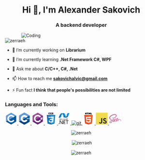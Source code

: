  
 <h1 align="center">Hi 👋, I'm Alexander Sakovich</h1>
<h3 align="center">A backend developer</h3>
<img align="right" alt="Coding" width="450" src="https://media4.giphy.com/media/qgQUggAC3Pfv687qPC/giphy.gif";">
<p align="left"> <img src="https://komarev.com/ghpvc/?username=zerraeh&label=Profile%20views&color=0e75b6&style=flat" alt="zerraeh" /> </p>

- 🔭 I’m currently working on **Librarium**

- 🌱 I’m currently learning **.Net Framework C#, WPF**

- 💬 Ask me about **C/C++, C#, .Net**

- 📫 How to reach me **sakovichalvic@gmail.com**

- ⚡ Fun fact **I think that people's possibilities are not limited**



<h3 align="left">Languages and Tools:</h3>
<p align="left"> <a href="https://www.cprogramming.com/" target="_blank" rel="noreferrer"> <img src="https://raw.githubusercontent.com/devicons/devicon/master/icons/c/c-original.svg" alt="c" width="40" height="40"/> </a> <a href="https://www.w3schools.com/cpp/" target="_blank" rel="noreferrer"> <img src="https://raw.githubusercontent.com/devicons/devicon/master/icons/cplusplus/cplusplus-original.svg" alt="cplusplus" width="40" height="40"/> </a> <a href="https://www.w3schools.com/cs/" target="_blank" rel="noreferrer"> <img src="https://raw.githubusercontent.com/devicons/devicon/master/icons/csharp/csharp-original.svg" alt="csharp" width="40" height="40"/> </a> <a href="https://www.w3schools.com/css/" target="_blank" rel="noreferrer"> <img src="https://raw.githubusercontent.com/devicons/devicon/master/icons/css3/css3-original-wordmark.svg" alt="css3" width="40" height="40"/> </a> <a href="https://dotnet.microsoft.com/" target="_blank" rel="noreferrer"> <img src="https://raw.githubusercontent.com/devicons/devicon/master/icons/dot-net/dot-net-original-wordmark.svg" alt="dotnet" width="40" height="40"/> </a> <a href="https://git-scm.com/" target="_blank" rel="noreferrer"> <img src="https://www.vectorlogo.zone/logos/git-scm/git-scm-icon.svg" alt="git" width="40" height="40"/> </a> <a href="https://www.w3.org/html/" target="_blank" rel="noreferrer"> <img src="https://raw.githubusercontent.com/devicons/devicon/master/icons/html5/html5-original-wordmark.svg" alt="html5" width="40" height="40"/> </a> <a href="https://developer.mozilla.org/en-US/docs/Web/JavaScript" target="_blank" rel="noreferrer"> <img src="https://raw.githubusercontent.com/devicons/devicon/master/icons/javascript/javascript-original.svg" alt="javascript" width="40" height="40"/> </a> <a href="https://sass-lang.com" target="_blank" rel="noreferrer"> <img src="https://raw.githubusercontent.com/devicons/devicon/master/icons/sass/sass-original.svg" alt="sass" width="40" height="40"/> </a> </p>

<p align="center"><img align="center" src="https://github-readme-stats.vercel.app/api/top-langs?username=zerraeh&show_icons=true&locale=en&layout=compact" alt="zerraeh" width="400"/></p>

<p align="center">&nbsp;<img align="center" src="https://github-readme-stats.vercel.app/api?username=zerraeh&show_icons=true&locale=en" alt="zerraeh" width="455"/></p>

<p align="center"><img align="center" src="https://github-readme-streak-stats.herokuapp.com/?user=zerraeh&" alt="zerraeh" width="400"/></p>
